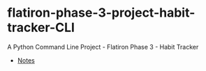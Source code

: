 # flatiron-phase-3-project-habit-tracker-CLI

A Python Command Line Project - Flatiron Phase 3 - Habit Tracker

- [Notes](./notes/notes.md)
